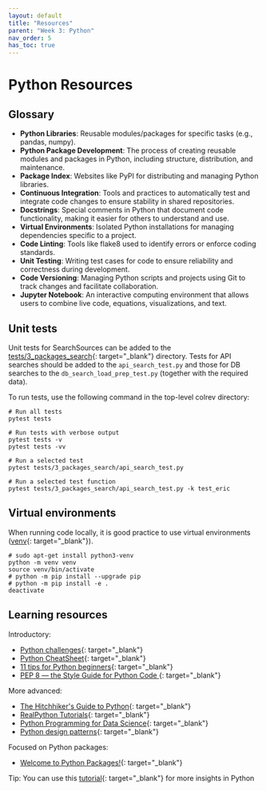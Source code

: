 ```yaml
---
layout: default
title: "Resources"
parent: "Week 3: Python"
nav_order: 5
has_toc: true
---
```


# Python Resources

## Glossary

- **Python Libraries**: Reusable modules/packages for specific tasks (e.g., pandas, numpy).
- **Python Package Development**: The process of creating reusable modules and packages in Python, including structure, distribution, and maintenance.
- **Package Index**: Websites like PyPI for distributing and managing Python libraries.
- **Continuous Integration**: Tools and practices to automatically test and integrate code changes to ensure stability in shared repositories.
- **Docstrings**: Special comments in Python that document code functionality, making it easier for others to understand and use.
- **Virtual Environments**: Isolated Python installations for managing dependencies specific to a project.
- **Code Linting**: Tools like flake8 used to identify errors or enforce coding standards.
- **Unit Testing**: Writing test cases for code to ensure reliability and correctness during development.
- **Code Versioning**: Managing Python scripts and projects using Git to track changes and facilitate collaboration.
- **Jupyter Notebook**: An interactive computing environment that allows users to combine live code, equations, visualizations, and text.

## Unit tests

Unit tests for SearchSources can be added to the [tests/3_packages_search](https://github.com/CoLRev-Environment/colrev/tree/main/tests/3_packages_search){: target="_blank"} directory.
Tests for API searches should be added to the `api_search_test.py` and those for DB searches to the `db_search_load_prep_test.py` (together with the required data).

To run tests, use the following command in the top-level colrev directory:

```
# Run all tests
pytest tests

# Run tests with verbose output
pytest tests -v
pytest tests -vv

# Run a selected test
pytest tests/3_packages_search/api_search_test.py

# Run a selected test function
pytest tests/3_packages_search/api_search_test.py -k test_eric
```

## Virtual environments

When running code locally, it is good practice to use virtual environments ([venv](https://realpython.com/python-virtual-environments-a-primer/){: target="_blank"}).

```
# sudo apt-get install python3-venv
python -m venv venv
source venv/bin/activate
# python -m pip install --upgrade pip
# python -m pip install -e .
deactivate
```

## Learning resources

Introductory:

- [Python challenges](https://pythonprinciples.com/challenges/){: target="_blank"}
- [Python CheatSheet](https://medium.com/@roelljr/ultimate-python-cheat-sheet-practical-python-for-everyday-tasks-c267c1394ee8){: target="_blank"}
- [11 tips for Python beginners](https://realpython.com/python-beginner-tips/){: target="_blank"}
- [PEP 8 — the Style Guide for Python Code ](https://pep8.org/){: target="_blank"}

More advanced:

- [The Hitchhiker's Guide to Python](https://docs.python-guide.org/){: target="_blank"}
- [RealPython Tutorials](https://realpython.com/){: target="_blank"}
- [Python Programming for Data Science](https://www.tomasbeuzen.com/python-programming-for-data-science/README.html){: target="_blank"}
- [Python design patterns](https://refactoring.guru/design-patterns/python){: target="_blank"}

Focused on Python packages:

- [Welcome to Python Packages!](https://py-pkgs.org/){: target="_blank"}

Tip:
You can use this [tutorial](https://www.codecademy.com/catalog/language/python?g_network=g&g_productchannel=&g_adid=624888211335&g_locinterest=&g_keyword=codecademy%27s%20learn%20python&g_acctid=243-039-7011&g_adtype=&g_keywordid=kwd-2259230975260&g_ifcreative=&g_campaign=account&g_locphysical=9042755&g_adgroupid=128133971748&g_productid=&g_source={sourceid}&g_merchantid=&g_placement=&g_partition=&g_campaignid=12575778360&g_ifproduct=&utm_id=t_kwd-2259230975260:ag_128133971748:cp_12575778360:n_g:d_c&utm_source=google&utm_medium=paid-search&utm_term=codecademy%27s%20learn%20python&utm_campaign=INTL_Brand_Phrase&utm_content=624888211335&g_adtype=search&g_acctid=243-039-7011&gad_source=1&gclid=CjwKCAjwzIK1BhAuEiwAHQmU3t-FhdTeqJcFCUfaU1x1cvYdKGfh9vdxz1b8ll5Tl_2wcSc8wgMNhRoCJqoQAvD_BwE){: target="_blank"} for more insights in Python

